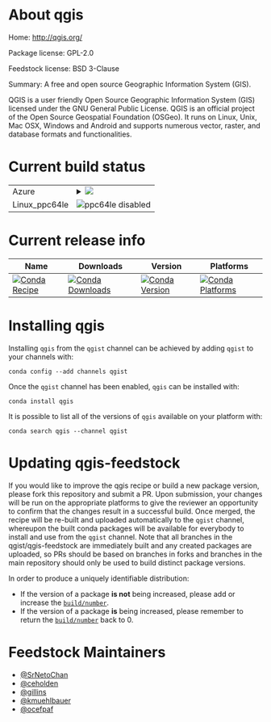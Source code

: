 About qgis
==========

Home: http://qgis.org/

Package license: GPL-2.0

Feedstock license: BSD 3-Clause

Summary: A free and open source Geographic Information System (GIS).

QGIS is a user friendly Open Source Geographic Information System (GIS)
licensed under the GNU General Public License. QGIS is an official
project of the Open Source Geospatial Foundation (OSGeo). It runs on
Linux, Unix, Mac OSX, Windows and Android and supports numerous vector,
raster, and database formats and functionalities.


Current build status
====================


<table>
    
  <tr>
    <td>Azure</td>
    <td>
      <details>
        <summary>
          <a href="https://dev.azure.com/qgist/feedstock-builds/_build/latest?definitionId=1&branchName=master">
            <img src="https://dev.azure.com/qgist/feedstock-builds/_apis/build/status/qgis-feedstock?branchName=master">
          </a>
        </summary>
        <table>
          <thead><tr><th>Variant</th><th>Status</th></tr></thead>
          <tbody><tr>
              <td>linux</td>
              <td>
                <a href="https://dev.azure.com/qgist/feedstock-builds/_build/latest?definitionId=1&branchName=master">
                  <img src="https://dev.azure.com/qgist/feedstock-builds/_apis/build/status/qgis-feedstock?branchName=master&jobName=linux&configuration=linux_" alt="variant">
                </a>
              </td>
            </tr><tr>
              <td>osx</td>
              <td>
                <a href="https://dev.azure.com/qgist/feedstock-builds/_build/latest?definitionId=1&branchName=master">
                  <img src="https://dev.azure.com/qgist/feedstock-builds/_apis/build/status/qgis-feedstock?branchName=master&jobName=osx&configuration=osx_" alt="variant">
                </a>
              </td>
            </tr><tr>
              <td>win</td>
              <td>
                <a href="https://dev.azure.com/qgist/feedstock-builds/_build/latest?definitionId=1&branchName=master">
                  <img src="https://dev.azure.com/qgist/feedstock-builds/_apis/build/status/qgis-feedstock?branchName=master&jobName=win&configuration=win_" alt="variant">
                </a>
              </td>
            </tr>
          </tbody>
        </table>
      </details>
    </td>
  </tr>
  <tr>
    <td>Linux_ppc64le</td>
    <td>
      <img src="https://img.shields.io/badge/ppc64le-disabled-lightgrey.svg" alt="ppc64le disabled">
    </td>
  </tr>
</table>

Current release info
====================

| Name | Downloads | Version | Platforms |
| --- | --- | --- | --- |
| [![Conda Recipe](https://img.shields.io/badge/recipe-qgis-green.svg)](https://anaconda.org/qgist/qgis) | [![Conda Downloads](https://img.shields.io/conda/dn/qgist/qgis.svg)](https://anaconda.org/qgist/qgis) | [![Conda Version](https://img.shields.io/conda/vn/qgist/qgis.svg)](https://anaconda.org/qgist/qgis) | [![Conda Platforms](https://img.shields.io/conda/pn/qgist/qgis.svg)](https://anaconda.org/qgist/qgis) |

Installing qgis
===============

Installing `qgis` from the `qgist` channel can be achieved by adding `qgist` to your channels with:

```
conda config --add channels qgist
```

Once the `qgist` channel has been enabled, `qgis` can be installed with:

```
conda install qgis
```

It is possible to list all of the versions of `qgis` available on your platform with:

```
conda search qgis --channel qgist
```




Updating qgis-feedstock
=======================

If you would like to improve the qgis recipe or build a new
package version, please fork this repository and submit a PR. Upon submission,
your changes will be run on the appropriate platforms to give the reviewer an
opportunity to confirm that the changes result in a successful build. Once
merged, the recipe will be re-built and uploaded automatically to the
`qgist` channel, whereupon the built conda packages will be available for
everybody to install and use from the `qgist` channel.
Note that all branches in the qgist/qgis-feedstock are
immediately built and any created packages are uploaded, so PRs should be based
on branches in forks and branches in the main repository should only be used to
build distinct package versions.

In order to produce a uniquely identifiable distribution:
 * If the version of a package **is not** being increased, please add or increase
   the [``build/number``](https://conda.io/docs/user-guide/tasks/build-packages/define-metadata.html#build-number-and-string).
 * If the version of a package **is** being increased, please remember to return
   the [``build/number``](https://conda.io/docs/user-guide/tasks/build-packages/define-metadata.html#build-number-and-string)
   back to 0.

Feedstock Maintainers
=====================

* [@SrNetoChan](https://github.com/SrNetoChan/)
* [@ceholden](https://github.com/ceholden/)
* [@gillins](https://github.com/gillins/)
* [@kmuehlbauer](https://github.com/kmuehlbauer/)
* [@ocefpaf](https://github.com/ocefpaf/)

